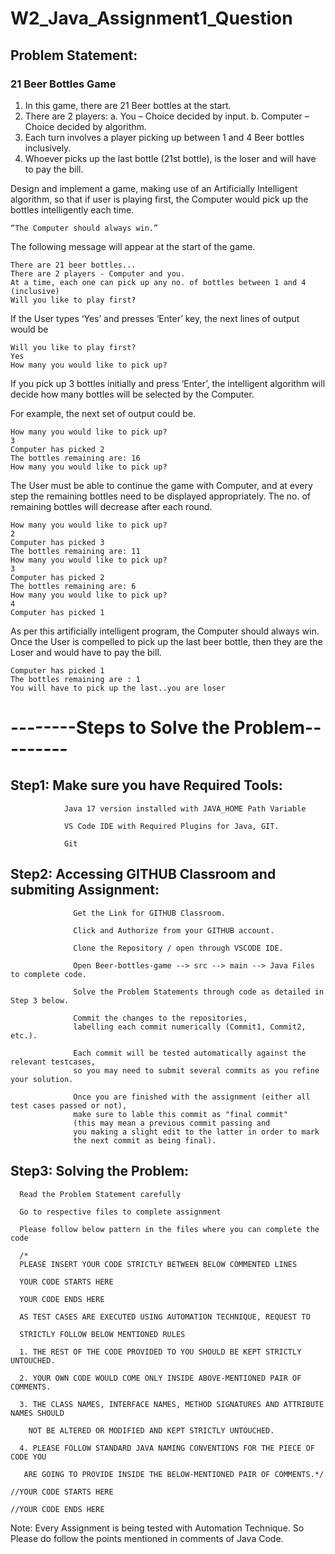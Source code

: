 # W2_Java_Assignment1_Question

## Problem Statement:

### 21 Beer Bottles Game

  1.	In this game, there are 21 Beer bottles at the start.
  2.	There are 2 players: 
      a.	You – Choice decided by input.
      b.	Computer – Choice decided by algorithm. 
  3.	Each turn involves a player picking up between 1 and 4 Beer bottles inclusively.
  4.	Whoever picks up the last bottle (21st bottle), is the loser and will have to pay the bill.
  
Design and implement a game, making use of an Artificially Intelligent algorithm, so that if user is playing first, the Computer would pick up the bottles intelligently each time. 

    “The Computer should always win.”
    
The following message will appear at the start of the game.

    There are 21 beer bottles...
    There are 2 players - Computer and you.
    At a time, each one can pick up any no. of bottles between 1 and 4 (inclusive)
    Will you like to play first?
    
If the User types ‘Yes’ and presses ‘Enter’ key, the next lines of output would be

    Will you like to play first? 
    Yes
    How many you would like to pick up?

If you pick up 3 bottles initially and press ‘Enter’, 
the intelligent algorithm will decide how many bottles will be selected by the Computer. 

For example, the next set of output could be.

    How many you would like to pick up? 
    3
    Computer has picked 2
    The bottles remaining are: 16
    How many you would like to pick up?

The User must be able to continue the game with Computer, 
and at every step the remaining bottles need to be displayed appropriately. 
The no. of remaining bottles will decrease after each round.

    How many you would like to pick up? 
    2
    Computer has picked 3
    The bottles remaining are: 11
    How many you would like to pick up? 
    3
    Computer has picked 2
    The bottles remaining are: 6
    How many you would like to pick up? 
    4
    Computer has picked 1

As per this artificially intelligent program, the Computer should always win. 
Once the User is compelled to pick up the last beer bottle, 
then they are the Loser and would have to pay the bill.

    Computer has picked 1
    The bottles remaining are : 1
    You will have to pick up the last..you are loser


# --------Steps to Solve the Problem---------


## Step1: Make sure you have Required Tools:

                Java 17 version installed with JAVA_HOME Path Variable

                VS Code IDE with Required Plugins for Java, GIT.

                Git

## Step2: Accessing GITHUB Classroom and submiting Assignment:

                  Get the Link for GITHUB Classroom.

                  Click and Authorize from your GITHUB account.

                  Clone the Repository / open through VSCODE IDE.

                  Open Beer-bottles-game --> src --> main --> Java Files to complete code.

                  Solve the Problem Statements through code as detailed in Step 3 below.

                  Commit the changes to the repositories, 
                  labelling each commit numerically (Commit1, Commit2, etc.).

                  Each commit will be tested automatically against the relevant testcases, 
                  so you may need to submit several commits as you refine your solution.

                  Once you are finished with the assignment (either all test cases passed or not), 
                  make sure to lable this commit as "final commit" 
                  (this may mean a previous commit passing and 
                  you making a slight edit to the latter in order to mark 
                  the next commit as being final).

## Step3: Solving the Problem:

      Read the Problem Statement carefully

      Go to respective files to complete assignment

      Please follow below pattern in the files where you can complete the code

      /*
      PLEASE INSERT YOUR CODE STRICTLY BETWEEN BELOW COMMENTED LINES
      
      YOUR CODE STARTS HERE
      
      YOUR CODE ENDS HERE
      
      AS TEST CASES ARE EXECUTED USING AUTOMATION TECHNIQUE, REQUEST TO
      
      STRICTLY FOLLOW BELOW MENTIONED RULES
      
      1. THE REST OF THE CODE PROVIDED TO YOU SHOULD BE KEPT STRICTLY UNTOUCHED.
      
      2. YOUR OWN CODE WOULD COME ONLY INSIDE ABOVE-MENTIONED PAIR OF COMMENTS.
      
      3. THE CLASS NAMES, INTERFACE NAMES, METHOD SIGNATURES AND ATTRIBUTE NAMES SHOULD
      
        NOT BE ALTERED OR MODIFIED AND KEPT STRICTLY UNTOUCHED.
        
      4. PLEASE FOLLOW STANDARD JAVA NAMING CONVENTIONS FOR THE PIECE OF CODE YOU
      
       ARE GOING TO PROVIDE INSIDE THE BELOW-MENTIONED PAIR OF COMMENTS.*/
       
    //YOUR CODE STARTS HERE

    //YOUR CODE ENDS HERE
    
    
Note: Every Assignment is being tested with Automation Technique. So Please do follow the points mentioned in comments of Java Code.
